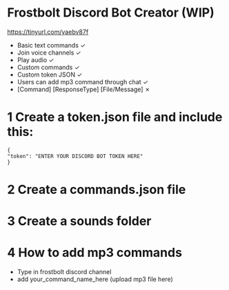# Frostbolt Discord Bot Creator (WIP)
https://tinyurl.com/yaebv87f

- Basic text commands ✓
- Join voice channels ✓
- Play audio ✓
- Custom commands ✓
- Custom token JSON ✓
- Users can add mp3 command through chat ✓
- [Command] [ResponseType] [File/Message] ✗


# 1 Create a token.json file and include this:
```
{
"token": "ENTER YOUR DISCORD BOT TOKEN HERE"
}
```

# 2 Create a commands.json file
# 3 Create a sounds folder
# 4 How to add mp3 commands
- Type in frostbolt discord channel
- add your_command_name_here (upload mp3 file here)
